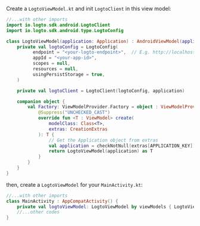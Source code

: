 Create a `LogtoViewModel.kt` and init `LogtoClient` in this view model:

```kotlin title="LogtoViewModel.kt"
//...with other imports
import io.logto.sdk.android.LogtoClient
import io.logto.sdk.android.type.LogtoConfig

class LogtoViewModel(application: Application) : AndroidViewModel(application) {
    private val logtoConfig = LogtoConfig(
          endpoint = "<your-logto-endpoint>",  // E.g. http://localhost:3001
          appId = "<your-app-id>",
          scopes = null,
          resources = null,
          usingPersistStorage = true,
    )

    private val logtoClient = LogtoClient(logtoConfig, application)

    companion object {
        val Factory: ViewModelProvider.Factory = object : ViewModelProvider.Factory {
            @Suppress("UNCHECKED_CAST")
            override fun <T : ViewModel> create(
                modelClass: Class<T>,
                extras: CreationExtras
            ): T {
                // Get the Application object from extras
                val application = checkNotNull(extras[APPLICATION_KEY])
                return LogtoViewModel(application) as T
            }
        }
    }
}
```

then, create a `LogtoViewModel` for your `MainActivity.kt`:

```kotlin title="MainActivity.kt"
//...with other imports
class MainActivity : AppCompatActivity() {
    private val logtoViewModel: LogtoViewModel by viewModels { LogtoViewModel.Factory }
    //...other codes
}
```
